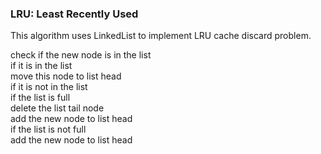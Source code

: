 ### LRU: Least Recently Used

This algorithm uses LinkedList to implement LRU cache discard problem.

check if the new node is in the list  
	if it is in the list  
		move this node to list head  
	if it is not in the list  
        	if the list is full  
            		delete the list tail node  
            		add the new node to list head  
        	if the list is not full  
            		add the new node to list head  
